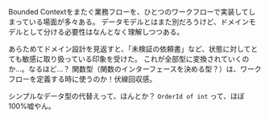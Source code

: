 Bounded Contextをまたぐ業務フローを、ひとつのワークフローで実装してしまっている場面が多々ある。
データモデルとはまた別だろうけど、ドメインモデルとして分ける必要性はなんとなく理解しつつある。

あらためてドメイン設計を見返すと、「未検証の依頼書」など、状態に対してとても敏感に取り扱っている印象を受けた。
これが全部型に変換されていくのか...。なるほど...？
関数型（関数のインターフェースを決める型？）は、ワークフローを定義する時に使うのか！伏線回収感。

シンプルなデータ型の代替えって、ほんとか？
`OrderId of int` って、ほぼ100%嘘やん。